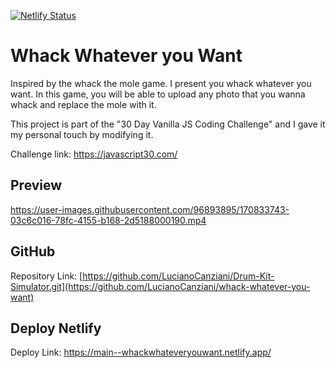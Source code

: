 

[![Netlify Status](https://api.netlify.com/api/v1/badges/b6517030-8405-4448-bf2e-7ca2eac212ff/deploy-status)](https://app.netlify.com/sites/whackwhateveryouwant/deploys)

# Whack Whatever you Want

Inspired by the whack the mole game. I present you whack whatever you want. In this game, you will be able to upload any photo that you wanna whack and replace the mole with it.

This project is part of the "30 Day Vanilla JS Coding Challenge" and I gave it my personal touch by modifying it.

Challenge link: https://javascript30.com/

## Preview

https://user-images.githubusercontent.com/96893895/170833743-03c6c016-78fc-4155-b168-2d5188000190.mp4

## GitHub 

Repository Link: [https://github.com/LucianoCanziani/Drum-Kit-Simulator.git](https://github.com/LucianoCanziani/whack-whatever-you-want)

## Deploy Netlify

Deploy Link: https://main--whackwhateveryouwant.netlify.app/
